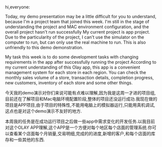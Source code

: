 hi,everyone:

Today, my demo presentation may be a little difficult for you to understand, because I'm a project team that joined this week. I'm still in the stage of understanding the project and MAC environment configuration, and the overall project hasn't run successfully My current project is app project. Due to the particularity of the project, I can't use the simulator on the computer to run, but can only use the real machine to run. This is also unfriendly to this demo demonstration.

My task this week is to do some development tasks with changing requirements in the app after successfully running the project According to my current understanding of this Olay app, this app is a convenient management system for each store in each region. You can check the monthly sales volume of a store, transaction details, completion progress, new customers, inventory of each store and some other things.



今天我的demo演示对你们来说可能有点难以理解,因为我是这周一才进的项目组,目前还在了解项目和Mac电脑环境配置阶段,整体的项目还没运行成功.我现在做的项目是APP项目,由于项目的特殊性,不能用电脑上的模拟器运行,只能用真机调试,这点也是对这个demo演示不友好的地方.

本周我的任务是在成功运行项目之后做一些app中需求变化的开发任务.以我目前对这个OLAY  APP理解,这个APP是一个方便对每个地区每个店面的管理系统.你可以查看某个店面每个月销量,交易明细,完成的的进度,新增的客户,和每个店面的库存和一些其他的东西.


